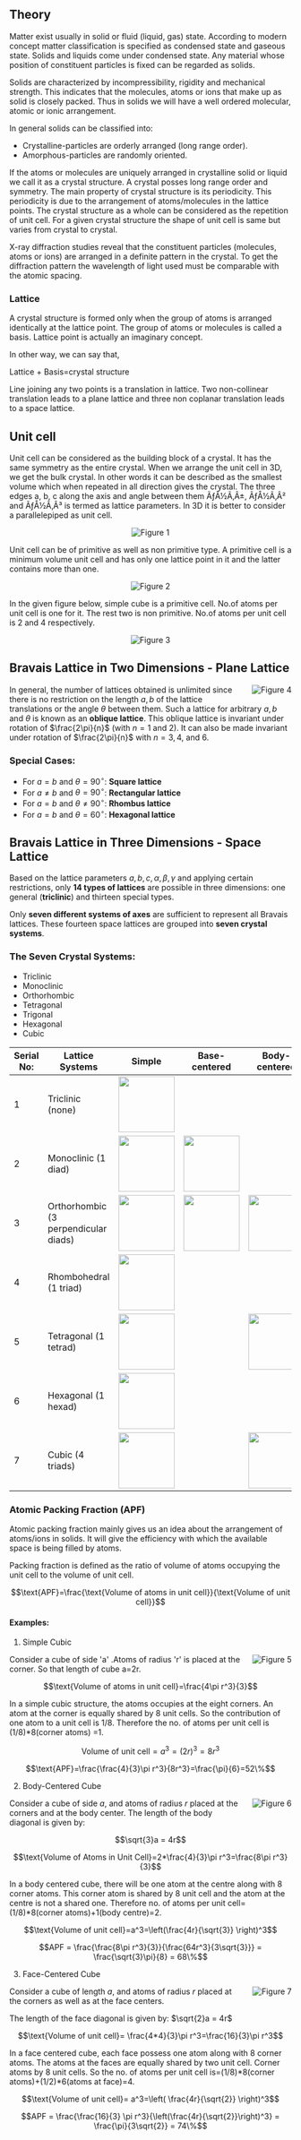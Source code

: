 ## Theory 

Matter exist usually in solid or fluid (liquid, gas) state. According to modern concept matter classification is specified as condensed state and gaseous state. Solids and liquids come under condensed state. Any material whose position of constituent particles is fixed can be regarded as solids.

 

Solids are characterized by incompressibility, rigidity and mechanical strength. This indicates that the molecules, atoms or ions that make up as solid is closely packed. Thus in solids we will have a well ordered molecular, atomic or ionic arrangement.

In general solids can be classified into:

 

- Crystalline-particles are orderly arranged (long range order).
- Amorphous-particles are randomly oriented.
 

If the atoms or molecules are uniquely arranged in crystalline solid or liquid we call it as a crystal structure. A crystal posses long range order and symmetry. The main property of crystal structure is its periodicity. This periodicity is due to the arrangement of atoms/molecules in the lattice points. The crystal structure as a whole can be considered as the repetition of unit cell. For a given crystal structure the shape of unit cell is same but varies from crystal to crystal.

 

X-ray diffraction studies reveal that the constituent particles (molecules, atoms or ions) are arranged in a definite pattern in the crystal. To get the diffraction pattern the wavelength of light used must be comparable with the atomic spacing.

### Lattice
 

A crystal structure is formed only when the group of atoms is arranged identically at the lattice point. The group of atoms or molecules is called a basis. Lattice point is actually an imaginary concept.


 

 

In other way, we can say that,

Lattice + Basis=crystal structure

 

Line joining any two points is a translation in lattice. Two non-collinear translation leads to a plane lattice and three non coplanar translation leads to a space lattice.

## Unit cell
 

Unit cell can be considered as the building block of a crystal. It has the same symmetry as the entire crystal. When we arrange the unit cell in 3D, we get the bulk crystal. In other words it can be described as the smallest volume which when repeated in all direction gives the crystal. The three edges a, b, c along the axis and angle between them ÃƒÅ½Ã‚Â±, ÃƒÅ½Ã‚Â² and ÃƒÅ½Ã‚Â³ is termed as lattice parameters. In 3D it is better to consider a parallelepiped as unit cell.

 
<div style="display: block; margin-left: auto; margin-right: auto; text-align: center; width: fit-content;"><img src="./images/figure1.jpg" alt="Figure 1" style="max-width: 300px; height: auto;"><p style="text-align: center; font-size: smaller; font-style: italic;"> </p></div>



Unit cell can be of primitive as well as non primitive type. A primitive cell is a minimum volume unit cell and has only one lattice point in it and the latter contains more than one.

<div style="display: block; margin-left: auto; margin-right: auto; text-align: center; width: fit-content;"><img src="./images/figure2.jpg" alt="Figure 2" style="max-width: 300px; height: auto;"><p style="text-align: center; font-size: smaller; font-style: italic;"> </p></div>

In the given figure below, simple cube is a primitive cell. No.of atoms per unit cell is one for it. The rest two is non primitive. No.of atoms per unit cell is 2 and 4 respectively.

<div style="display: block; margin-left: auto; margin-right: auto; text-align: center; width: fit-content;"><img src="./images/figure3.jpg" alt="Figure 3" style="max-width: 600px; height: auto;"><p style="text-align: center; font-size: smaller; font-style: italic;"> </p></div>


## Bravais Lattice in Two Dimensions - Plane Lattice

<div style="float: right; margin-left: 20px;"> <img src="./images/figure4.jpg" alt="Figure 4" style="max-width: 200px; height: auto;"> <p style="text-align: center; font-size: smaller; font-style: italic;"></p> </div>


In general, the number of lattices obtained is unlimited since there is no restriction on the length $a, b$ of the lattice translations or the angle $\theta$ between them. Such a lattice for arbitrary $a, b$ and $\theta$ is known as an **oblique lattice**. This oblique lattice is invariant under rotation of $\frac{2\pi}{n}$ (with $n = 1$ and $2$). It can also be made invariant under rotation of $\frac{2\pi}{n}$ with $n = 3, 4,$ and $6$.

### Special Cases:

- For $a = b$ and $\theta = 90^\circ$: **Square lattice**
- For $a \ne b$ and $\theta = 90^\circ$: **Rectangular lattice**
- For $a = b$ and $\theta \ne 90^\circ$: **Rhombus lattice**
- For $a = b$ and $\theta = 60^\circ$: **Hexagonal lattice**


## Bravais Lattice in Three Dimensions - Space Lattice

Based on the lattice parameters $a, b, c, \alpha, \beta, \gamma$ and applying certain restrictions, only **14 types of lattices** are possible in three dimensions: one general (**triclinic**) and thirteen special types.

Only **seven different systems of axes** are sufficient to represent all Bravais lattices. These fourteen space lattices are grouped into **seven crystal systems**.

### The Seven Crystal Systems:

- Triclinic  
- Monoclinic  
- Orthorhombic  
- Tetragonal  
- Trigonal  
- Hexagonal  
- Cubic


<table cellpadding="5" cellspacing="0">
  <thead>
    <tr>
      <th>Serial No:</th>
      <th>Lattice Systems</th>
      <th>Simple</th>
      <th>Base-centered</th>
      <th>Body-centered</th>
      <th>Face-centered</th>
      <th>Example</th>
    </tr>
  </thead>
  <tbody>
    <tr>
      <td>1</td>
      <td>Triclinic (none)</td>
      <td><img src="./images/t11.bmp" width="100px"></td>
      <td></td>
      <td></td>
      <td></td>
      <td>CuSO₄·5H₂O, K₂Cr₂O₇</td>
    </tr>
    <tr>
      <td>2</td>
      <td>Monoclinic (1 diad)</td>
      <td><img src="./images/t21.bmp" width="100px"></td>
      <td><img src="./images/t22.bmp" width="100px"></td>
      <td></td>
      <td></td>
      <td>CaSO₄·2H₂O, FeSO₄, Na₂SO₄</td>
    </tr>
    <tr>
      <td>3</td>
      <td>Orthorhombic (3 perpendicular diads)</td>
      <td><img src="./images/t31.bmp" width="100px"></td>
      <td><img src="./images/t32.bmp" width="100px"></td>
      <td><img src="./images/t33.bmp" width="100px"></td>
      <td><img src="./images/t34.bmp" width="100px"></td>
      <td>KNO₃, BaSO₄</td>
    </tr>
    <tr>
      <td>4</td>
      <td>Rhombohedral (1 triad)</td>
      <td><img src="./images/t41.bmp" width="100px"></td>
      <td></td>
      <td></td>
      <td></td>
      <td>As, Sb, Bi</td>
    </tr>
    <tr>
      <td>5</td>
      <td>Tetragonal (1 tetrad)</td>
      <td><img src="./images/t51.bmp" width="100px"></td>
      <td></td>
      <td><img src="./images/t53.bmp" width="100px"></td>
      <td></td>
      <td>TiO₂, SnO₂, NiSO₄</td>
    </tr>
    <tr>
      <td>6</td>
      <td>Hexagonal (1 hexad)</td>
      <td><img src="./images/t61.bmp" width="100px"></td>
      <td></td>
      <td></td>
      <td></td>
      <td>SiO₂, Zn, Mg, Cd</td>
    </tr>
    <tr>
      <td>7</td>
      <td>Cubic (4 triads)</td>
      <td><img src="./images/t71.bmp" width="100px"></td>
      <td></td>
      <td><img src="./images/t73.bmp" width="100px"></td>
      <td><img src="./images/t74.bmp" width="100px"></td>
      <td>Au, Cu, NaCl</td>
    </tr>
  </tbody>
</table>


### Atomic Packing Fraction (APF)
 

Atomic packing fraction mainly gives us an idea about the arrangement of atoms/ions in solids. It will give the efficiency with which the available space is being filled by atoms.


Packing fraction is defined as the ratio of volume of atoms occupying the unit cell to the volume of unit cell.

$$\text{APF}=\frac{\text{Volume of atoms in unit cell}}{\text{Volume of unit cell}}$$

#### Examples:

1.    Simple Cubic


<div style="float: right; margin-left: 20px;"> <img src="./images/figure5.jpg" alt="Figure 5" style="max-width: 100px; height: auto;"> <p style="text-align: center; font-size: smaller; font-style: italic;"></p> </div>


Consider a cube of side 'a' .Atoms of radius 'r' is placed at the corner. So that length of cube a=2r.

$$\text{Volume of atoms in unit cell}=\frac{4\pi r^3}{3}$$

In a simple cubic structure, the atoms occupies at the eight corners. An atom at the corner is equally shared by 8 unit cells. So the contribution of one atom to a unit cell is 1/8. Therefore the no. of atoms per unit cell is (1/8)*8(corner atoms) =1.

$$\text{Volume of unit cell}=a^3=(2r)^3 =8r^3$$

$$\text{APF}=\frac{\frac{4}{3}\pi r^3}{8r^3}=\frac{\pi}{6}=52\%$$

2. Body-Centered Cube

<div style="float: right; margin-left: 20px;"> <img src="./images/figure6.jpg" alt="Figure 6" style="max-width: 100px; height: auto;"> <p style="text-align: center; font-size: smaller; font-style: italic;"></p> </div>

Consider a cube of side $a$, and atoms of radius $r$ placed at the corners and at the body center. The length of the body diagonal is given by:

$$\sqrt{3}a = 4r$$

$$\text{Volume of Atoms in Unit Cell}=2*\frac{4}{3}\pi r^3=\frac{8\pi r^3}{3}$$

In a body centered cube, there will be one atom at the centre along with 8 corner atoms. This corner atom is shared by 8 unit cell and the atom at the centre is not a shared one. Therefore no. of atoms per unit cell= (1/8)*8(corner atoms)+1(body centre)=2.


$$\text{Volume of unit cell}=a^3=\left(\frac{4r}{\sqrt{3}} \right)^3$$

$$APF = \frac{\frac{8\pi r^3}{3}}{\frac{64r^3}{3\sqrt{3}}} = \frac{\sqrt{3}\pi}{8} = 68\%$$


3. Face-Centered Cube
<div style="float: right; margin-left: 20px;"> <img src="./images/figure7.jpg" alt="Figure 7" style="max-width: 100px; height: auto;"> <p style="text-align: center; font-size: smaller; font-style: italic;"></p> </div>

Consider a cube of length $a$, and atoms of radius $r$ placed at the corners as well as at the face centers.

The length of the face diagonal is given by: $\sqrt{2}a = 4r$

$$\text{Volume of unit cell}= \frac{4*4}{3}\pi r^3=\frac{16}{3}\pi r^3$$

In a face centered cube, each face possess one atom along with 8 corner atoms. The atoms at the faces are equally shared by two unit cell. Corner atoms by 8 unit cells. So the no. of atoms per unit cell is=(1/8)*8(corner atoms)+(1/2)*6(atoms at face)=4.

$$\text{Volume of unit cell}= a^3=\left( \frac{4r}{\sqrt{2}} \right)^3$$


$$APF = \frac{\frac{16}{3} \pi r^3}{\left(\frac{4r}{\sqrt{2}}\right)^3} = \frac{\pi}{3\sqrt{2}} = 74\%$$








